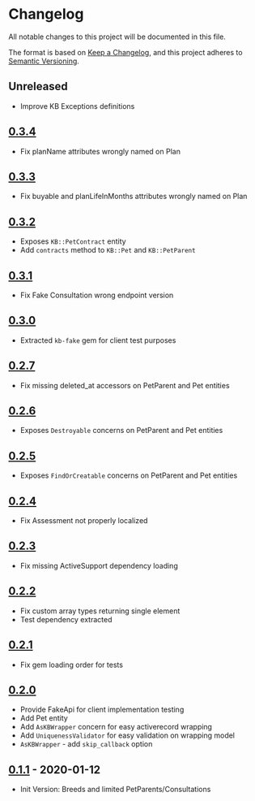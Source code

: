 # Changelog
All notable changes to this project will be documented in this file.

The format is based on [Keep a Changelog](https://keepachangelog.com/en/1.0.0/),
and this project adheres to [Semantic Versioning](https://semver.org/spec/v2.0.0.html).

## Unreleased
- Improve KB Exceptions definitions

## [0.3.4]
- Fix planName attributes wrongly named on Plan

## [0.3.3]
- Fix buyable and planLifeInMonths attributes wrongly named on Plan

## [0.3.2]
- Exposes `KB::PetContract` entity
- Add `contracts` method to `KB::Pet` and `KB::PetParent`

## [0.3.1]
- Fix Fake Consultation wrong endpoint version

## [0.3.0]
- Extracted `kb-fake` gem for client test purposes

## [0.2.7]
- Fix missing deleted_at accessors on PetParent and Pet entities

## [0.2.6]
- Exposes `Destroyable` concerns on PetParent and Pet entities

## [0.2.5]
- Exposes `FindOrCreatable` concerns on PetParent and Pet entities

## [0.2.4]
- Fix Assessment not properly localized

## [0.2.3]
- Fix missing ActiveSupport dependency loading

## [0.2.2]
- Fix custom array types returning single element
- Test dependency extracted

## [0.2.1]
- Fix gem loading order for tests

## [0.2.0]
- Provide FakeApi for client implementation testing
- Add Pet entity
- Add `AsKBWrapper` concern for easy activerecord wrapping
- Add `UniquenessValidator` for easy validation on wrapping model
- `AsKBWrapper` - add `skip_callback` option

## [0.1.1] - 2020-01-12
- Init Version: Breeds and limited PetParents/Consultations

[Unreleased]: https://github.com/barkibu/kb-ruby/compare/v0.3.4...HEAD
[0.3.4]: https://github.com/barkibu/kb-ruby/compare/v0.3.3...v0.3.4
[0.3.3]: https://github.com/barkibu/kb-ruby/compare/v0.3.2...v0.3.3
[0.3.2]: https://github.com/barkibu/kb-ruby/compare/v0.3.1...v0.3.2
[0.3.1]: https://github.com/barkibu/kb-ruby/compare/v0.3.0...v0.3.1
[0.3.0]: https://github.com/barkibu/kb-ruby/compare/v0.2.7...v0.3.0
[0.2.7]: https://github.com/barkibu/kb-ruby/compare/v0.2.6...v0.2.7
[0.2.6]: https://github.com/barkibu/kb-ruby/compare/v0.2.5...v0.2.6
[0.2.5]: https://github.com/barkibu/kb-ruby/compare/v0.2.4...v0.2.5
[0.2.4]: https://github.com/barkibu/kb-ruby/compare/v0.2.3...v0.2.4
[0.2.3]: https://github.com/barkibu/kb-ruby/compare/v0.2.2...v0.2.3
[0.2.2]: https://github.com/barkibu/kb-ruby/compare/v0.2.1...v0.2.2
[0.2.1]: https://github.com/barkibu/kb-ruby/compare/v0.2.0...v0.2.1
[0.2.0]: https://github.com/barkibu/kb-ruby/compare/v0.1.1...v0.2.0
[0.1.1]: https://github.com/barkibu/kb-ruby/releases/tag/v0.1.1
